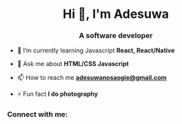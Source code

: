 <h1 align="center">Hi 👋, I'm Adesuwa</h1>
<h3 align="center">A software developer</h3>

- 🌱 I’m currently learning Javascript **React, React/Native**

- 💬 Ask me about **HTML/CSS Javascript**

- 📫 How to reach me **adesuwanosaogie@gmail.com**

- ⚡ Fun fact **I do photography**

<h3 align="left">Connect with me:</h3>
<p align="left">
</p>
